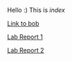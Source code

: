 Hello :) This is *index*

[Link to bob](https://ccommans.github.io/cse15l-lab-reports/bob)

[Lab Report 1](https://ccommans.github.io/cse15l-lab-reports/lab_report_1)

[Lab Report 2](https://ccommans.github.io/cse15l-lab-reports/lab_report_2)
